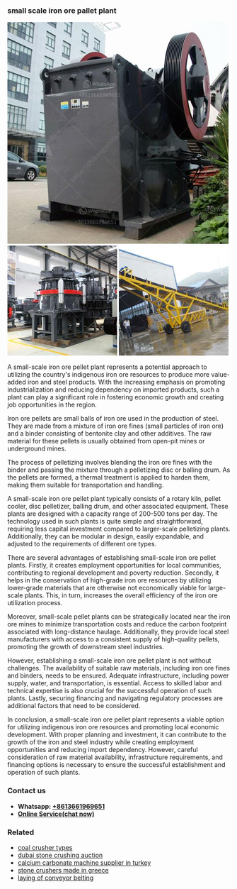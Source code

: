 <h3>small scale iron ore pallet plant</h3><img src='1702950502.jpg' alt=''><p>A small-scale iron ore pellet plant represents a potential approach to utilizing the country's indigenous iron ore resources to produce more value-added iron and steel products. With the increasing emphasis on promoting industrialization and reducing dependency on imported products, such a plant can play a significant role in fostering economic growth and creating job opportunities in the region.</p><p>Iron ore pellets are small balls of iron ore used in the production of steel. They are made from a mixture of iron ore fines (small particles of iron ore) and a binder consisting of bentonite clay and other additives. The raw material for these pellets is usually obtained from open-pit mines or underground mines.</p><p>The process of pelletizing involves blending the iron ore fines with the binder and passing the mixture through a pelletizing disc or balling drum. As the pellets are formed, a thermal treatment is applied to harden them, making them suitable for transportation and handling.</p><p>A small-scale iron ore pellet plant typically consists of a rotary kiln, pellet cooler, disc pelletizer, balling drum, and other associated equipment. These plants are designed with a capacity range of 200-500 tons per day. The technology used in such plants is quite simple and straightforward, requiring less capital investment compared to larger-scale pelletizing plants. Additionally, they can be modular in design, easily expandable, and adjusted to the requirements of different ore types.</p><p>There are several advantages of establishing small-scale iron ore pellet plants. Firstly, it creates employment opportunities for local communities, contributing to regional development and poverty reduction. Secondly, it helps in the conservation of high-grade iron ore resources by utilizing lower-grade materials that are otherwise not economically viable for large-scale plants. This, in turn, increases the overall efficiency of the iron ore utilization process.</p><p>Moreover, small-scale pellet plants can be strategically located near the iron ore mines to minimize transportation costs and reduce the carbon footprint associated with long-distance haulage. Additionally, they provide local steel manufacturers with access to a consistent supply of high-quality pellets, promoting the growth of downstream steel industries.</p><p>However, establishing a small-scale iron ore pellet plant is not without challenges. The availability of suitable raw materials, including iron ore fines and binders, needs to be ensured. Adequate infrastructure, including power supply, water, and transportation, is essential. Access to skilled labor and technical expertise is also crucial for the successful operation of such plants. Lastly, securing financing and navigating regulatory processes are additional factors that need to be considered.</p><p>In conclusion, a small-scale iron ore pellet plant represents a viable option for utilizing indigenous iron ore resources and promoting local economic development. With proper planning and investment, it can contribute to the growth of the iron and steel industry while creating employment opportunities and reducing import dependency. However, careful consideration of raw material availability, infrastructure requirements, and financing options is necessary to ensure the successful establishment and operation of such plants.</p><h3>Contact us</h3><ul><li><strong>Whatsapp:&nbsp;<a href="https://wa.me/8613661969651">+8613661969651</a></strong></li><li><a href="https://swt.shibang-china.com/?git&amp;zhl&amp;small scale iron ore pallet plant"><strong>Online Service(chat now)</strong></a></li></ul><h3>Related</h3><ul><li><a href='coal crusher types.md'>coal crusher types</a></li><li><a href='dubai stone crushing auction.md'>dubai stone crushing auction</a></li><li><a href='calcium carbonate machine supplier in turkey.md'>calcium carbonate machine supplier in turkey</a></li><li><a href='stone crushers made in greece.md'>stone crushers made in greece</a></li><li><a href='laying of conveyor belting.md'>laying of conveyor belting</a></li></ul>